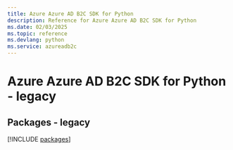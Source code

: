 ```yaml
---
title: Azure Azure AD B2C SDK for Python
description: Reference for Azure Azure AD B2C SDK for Python
ms.date: 02/03/2025
ms.topic: reference
ms.devlang: python
ms.service: azureadb2c
---
```

# Azure Azure AD B2C SDK for Python - legacy
## Packages - legacy
[!INCLUDE [packages](azure-ad-b2c-index.md)]